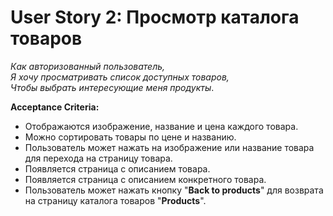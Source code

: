 # User Story 2: Просмотр каталога товаров  
_Как авторизованный пользователь,  
Я хочу просматривать список доступных товаров,  
Чтобы выбрать интересующие меня продукты_.  

**Acceptance Criteria:**  
* Отображаются изображение, название и цена каждого товара.  
* Можно сортировать товары по цене и названию.  
* Пользователь может нажать на изображение или название товара для перехода на страницу товара.  
* Появляется страница с описанием товара.
* Появляется страница с описанием конкретного товара.
* Пользователь может нажать кнопку "**Back to products**" для возврата на страницу каталога товаров "**Products**".
